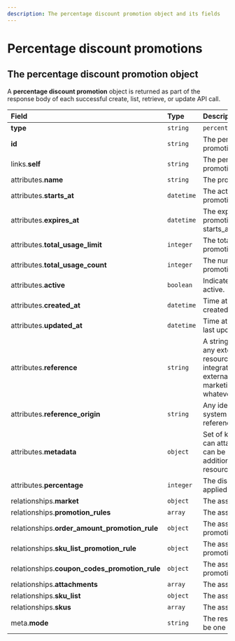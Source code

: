 ```yaml
---
description: The percentage discount promotion object and its fields
---
```


# Percentage discount promotions

## The percentage discount promotion object

A **percentage discount promotion** object is returned as part of the response body of each successful create, list, retrieve, or update API call.

| Field | Type | Description |
| :--- | :--- | :--- |
| **type** | `string` | `percentage_discount_promotions` |
| **id** | `string` | The percentage discount promotion unique identifier |
| links.**self** | `string` | The percentage discount promotion endpoint URL |
| attributes.**name** | `string` | The promotion's internal name. |
| attributes.**starts\_at** | `datetime` | The activation date/time of this promotion. |
| attributes.**expires\_at** | `datetime` | The expiration date/time of this promotion \(must be after starts\_at\). |
| attributes.**total\_usage\_limit** | `integer` | The total number of times this promotion can be applied. |
| attributes.**total\_usage\_count** | `integer` | The number of times this promotion has been applied. |
| attributes.**active** | `boolean` | Indicates if the promotion is active. |
| attributes.**created\_at** | `datetime` | Time at which the resource was created. |
| attributes.**updated\_at** | `datetime` | Time at which the resource was last updated. |
| attributes.**reference** | `string` | A string that you can use to add any external identifier to the resource. This can be useful for integrating the resource to an external system, like an ERP, a marketing tool, a CRM, or whatever. |
| attributes.**reference\_origin** | `string` | Any identifier of the third party system that defines the reference code |
| attributes.**metadata** | `object` | Set of key-value pairs that you can attach to the resource. This can be useful for storing additional information about the resource in a structured format. |
| attributes.**percentage** | `integer` | The discount percentage to be applied. |
| relationships.**market** | `object` | The associated market. |
| relationships.**promotion\_rules** | `array` | The associated promotion rules. |
| relationships.**order\_amount\_promotion\_rule** | `object` | The associated order amount promotion rule. |
| relationships.**sku\_list\_promotion\_rule** | `object` | The associated sku list promotion rule. |
| relationships.**coupon\_codes\_promotion\_rule** | `object` | The associated coupon codes promotion rule. |
| relationships.**attachments** | `array` | The associated attachments. |
| relationships.**sku\_list** | `object` | The associated sku list. |
| relationships.**skus** | `array` | The associated skus. |
| meta.**mode** | `string` | The resource environment \(can be one of `test` or `live`\) |

